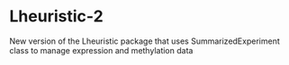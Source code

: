 # Lheuristic-2
New version of the Lheuristic package that uses SummarizedExperiment class to manage expression and methylation data
